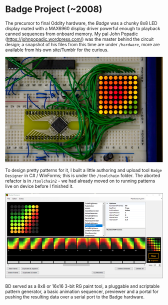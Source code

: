 Badge Project (~2008)
======

The precursor to final Oddity hardware, the *Badge* was a chunky 8x8 LED display mated with a MAX6960 display driver powerful enough to playback canned sequences from onboard memory. My pal John Popadic (https://johnpopadic.wordpress.com/) was the master behind the circuit design; a snapshot of his files from this time are under `/hardware`, more are available from his own site/Tumblr for the curious.

![](hardware/early_breakout.jpg)

To design pretty patterns for it, I built a little authoring and upload tool `Badge Designer` in C# / WinForms; this is under the `/toolchain` folder. The aborted refactor is in `/toolchain2` - we had already moved on to running patterns live on device before I finished it.

![Badge UI 8](toolchain/Build/badge_8x8.gif)

BD served as a 8x8 or 16x16 3-bit RG paint tool, a pluggable and scriptable pattern generator, a basic animation sequencer, previewer and a portal for pushing the resulting data over a serial port to the Badge hardware. 
